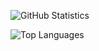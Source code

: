 ![GitHub Statistics](https://github-readme-stats.vercel.app/api?username=ndunks&count_private=true&show_icons=true&include_all_commits=true)

![Top Languages](https://github-readme-stats.vercel.app/api/top-langs/?username=ndunks&count_private=true&show_icons=true&layout=compact)
<!--
**ndunks/ndunks** is a ✨ _special_ ✨ repository because its `README.md` (this file) appears on your GitHub profile.

Here are some ideas to get you started:

- 🔭 I’m currently working on ...
- 🌱 I’m currently learning ...
- 👯 I’m looking to collaborate on ...
- 🤔 I’m looking for help with ...
- 💬 Ask me about ...
- 📫 How to reach me: ...
- 😄 Pronouns: ...
- ⚡ Fun fact: ...
-->
